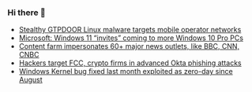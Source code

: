 ### Hi there 👋

<!--START_SECTION:feed-->
* [Stealthy GTPDOOR Linux malware targets mobile operator networks](https://www.bleepingcomputer.com/news/security/stealthy-gtpdoor-linux-malware-targets-mobile-operator-networks/)
* [Microsoft: Windows 11 “invites” coming to more Windows 10 Pro PCs](https://www.bleepingcomputer.com/news/microsoft/microsoft-windows-11-invites-coming-to-more-windows-10-pro-pcs/)
* [Content farm impersonates 60+ major news outlets, like BBC, CNN, CNBC](https://www.bleepingcomputer.com/news/security/content-farm-impersonates-60-plus-major-news-outlets-like-bbc-cnn-cnbc/)
* [Hackers target FCC, crypto firms in advanced Okta phishing attacks](https://www.bleepingcomputer.com/news/security/hackers-target-fcc-crypto-firms-in-advanced-okta-phishing-attacks/)
* [Windows Kernel bug fixed last month exploited as zero-day since August](https://www.bleepingcomputer.com/news/security/windows-kernel-bug-fixed-last-month-exploited-as-zero-day-since-august/)
<!--END_SECTION:feed-->

<!--
**frankenk/frankenk** is a ✨ _special_ ✨ repository because its `README.md` (this file) appears on your GitHub profile.

Here are some ideas to get you started:

- 🔭 I’m currently working on ...
- 🌱 I’m currently learning ...
- 👯 I’m looking to collaborate on ...
- 🤔 I’m looking for help with ...
- 💬 Ask me about ...
- 📫 How to reach me: ...
- 😄 Pronouns: ...
- ⚡ Fun fact: ...
-->



